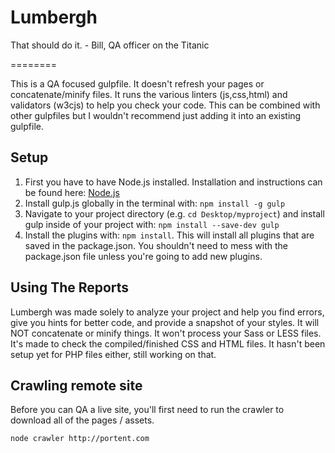 Lumbergh
========

That should do it. - Bill, QA officer on the Titanic

========

This is a QA focused gulpfile. It doesn't refresh your pages or concatenate/minify files.
It runs the various linters (js,css,html) and validators (w3cjs) to help you check your code.
This can be combined with other gulpfiles but I wouldn't recommend just adding it into an existing gulpfile.

## Setup
1. First you have to have Node.js installed. Installation and instructions can be found here: [Node.js](http://nodejs.org/)
2. Install gulp.js globally in the terminal with: ```npm install -g gulp```
3. Navigate to your project directory (e.g. ```cd Desktop/myproject```) and install gulp inside of your project with: ```npm install --save-dev gulp```
4. Install the plugins with: ```npm install```. This will install all plugins that are saved in the package.json. You shouldn't need to mess with the package.json file unless you're going to add new plugins.

## Using The Reports
Lumbergh was made solely to analyze your project and help you find errors, give you hints for better code, and provide a snapshot of your styles. It will NOT concatenate or minify things. It won't process your Sass or LESS files. It's made to check the compiled/finished CSS and HTML files. It hasn't been setup yet for PHP files either, still working on that. 

 

## Crawling remote site

Before you can QA a live site, you'll first need to run the crawler to download all of the pages / assets.

```
node crawler http://portent.com
```
